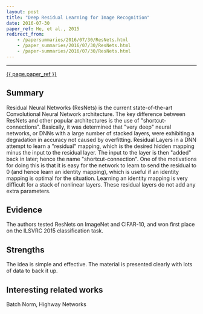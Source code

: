 ```yaml
---
layout: post
title: "Deep Residual Learning for Image Recognition"
date: 2016-07-30
paper_ref: He, et al., 2015
redirect_from: 
    - /papersummaries/2016/07/30/ResNets.html
    - /paper_summaries/2016/07/30/ResNets.html
    - /paper-summaries/2016/07/30/ResNets.html
---
```

---
[{{ page.paper_ref }}](https://arxiv.org/pdf/1512.03385v1.pdf)

## Summary

Residual Neural Networks (ResNets) is the current state-of-the-art Convolutional Neural Network architecture. The key difference between ResNets and
other popular architectures is the use of "shortcut-connections". Basically, it was determined that "very deep" neural networks, or DNNs with a large number of stacked layers, 
were exhibiting a degradation in accuracy not caused by overfitting. Residual Layers in a DNN attempt to learn a "residual" mapping, which is the desired hidden mapping minus the input to the residual layer.
The input to the layer is then "added" back in later; hence the name "shortcut-connection". One of the motivations for doing this is that it is easy
for the network to learn to send the residual to 0 (and hence learn an identity mapping), which is useful if an identity mapping is optimal for the situation. Learning an 
identity mapping is very difficult for a stack of nonlinear layers. These residual layers do not add any extra parameters. 

## Evidence

The authors tested ResNets on ImageNet and CIFAR-10, and won first place on the ILSVRC 2015 classification task. 

## Strengths

The idea is simple and effective. The material is presented clearly with lots of data to back it up. 

## Interesting related works

Batch Norm, Highway Networks 
